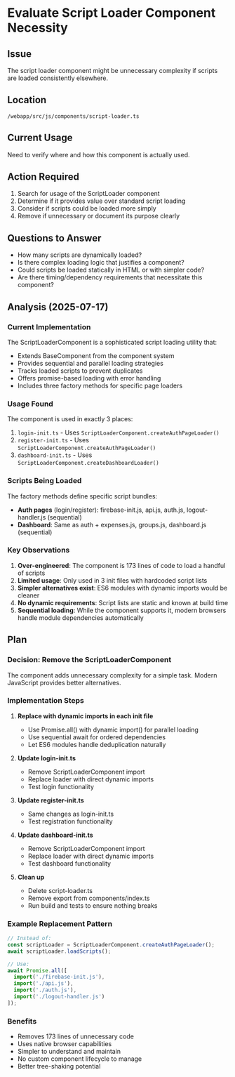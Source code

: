 # Evaluate Script Loader Component Necessity

## Issue
The script loader component might be unnecessary complexity if scripts are loaded consistently elsewhere.

## Location
`/webapp/src/js/components/script-loader.ts`

## Current Usage
Need to verify where and how this component is actually used.

## Action Required
1. Search for usage of the ScriptLoader component
2. Determine if it provides value over standard script loading
3. Consider if scripts could be loaded more simply
4. Remove if unnecessary or document its purpose clearly

## Questions to Answer
- How many scripts are dynamically loaded?
- Is there complex loading logic that justifies a component?
- Could scripts be loaded statically in HTML or with simpler code?
- Are there timing/dependency requirements that necessitate this component?

## Analysis (2025-07-17)

### Current Implementation
The ScriptLoaderComponent is a sophisticated script loading utility that:
- Extends BaseComponent from the component system
- Provides sequential and parallel loading strategies
- Tracks loaded scripts to prevent duplicates
- Offers promise-based loading with error handling
- Includes three factory methods for specific page loaders

### Usage Found
The component is used in exactly 3 places:
1. `login-init.ts` - Uses `ScriptLoaderComponent.createAuthPageLoader()`
2. `register-init.ts` - Uses `ScriptLoaderComponent.createAuthPageLoader()` 
3. `dashboard-init.ts` - Uses `ScriptLoaderComponent.createDashboardLoader()`

### Scripts Being Loaded
The factory methods define specific script bundles:
- **Auth pages** (login/register): firebase-init.js, api.js, auth.js, logout-handler.js (sequential)
- **Dashboard**: Same as auth + expenses.js, groups.js, dashboard.js (sequential)

### Key Observations
1. **Over-engineered**: The component is 173 lines of code to load a handful of scripts
2. **Limited usage**: Only used in 3 init files with hardcoded script lists
3. **Simpler alternatives exist**: ES6 modules with dynamic imports would be cleaner
4. **No dynamic requirements**: Script lists are static and known at build time
5. **Sequential loading**: While the component supports it, modern browsers handle module dependencies automatically

## Plan

### Decision: Remove the ScriptLoaderComponent

The component adds unnecessary complexity for a simple task. Modern JavaScript provides better alternatives.

### Implementation Steps
1. **Replace with dynamic imports in each init file**
   - Use Promise.all() with dynamic import() for parallel loading
   - Use sequential await for ordered dependencies
   - Let ES6 modules handle deduplication naturally

2. **Update login-init.ts**
   - Remove ScriptLoaderComponent import
   - Replace loader with direct dynamic imports
   - Test login functionality

3. **Update register-init.ts**
   - Same changes as login-init.ts
   - Test registration functionality

4. **Update dashboard-init.ts**
   - Remove ScriptLoaderComponent import
   - Replace loader with direct dynamic imports
   - Test dashboard functionality

5. **Clean up**
   - Delete script-loader.ts
   - Remove export from components/index.ts
   - Run build and tests to ensure nothing breaks

### Example Replacement Pattern
```typescript
// Instead of:
const scriptLoader = ScriptLoaderComponent.createAuthPageLoader();
await scriptLoader.loadScripts();

// Use:
await Promise.all([
  import('./firebase-init.js'),
  import('./api.js'),
  import('./auth.js'),
  import('./logout-handler.js')
]);
```

### Benefits
- Removes 173 lines of unnecessary code
- Uses native browser capabilities
- Simpler to understand and maintain
- No custom component lifecycle to manage
- Better tree-shaking potential